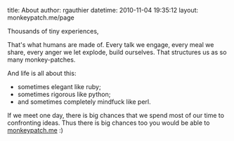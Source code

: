 title: About
author: rgauthier
datetime: 2010-11-04 19:35:12
layout: monkeypatch.me/page

Thousands of tiny experiences,

That's what humans are made of. Every talk we engage, every meal we share,
every anger we let explode, build ourselves. That structures us as so many
monkey-patches.

And life is all about this:

  - sometimes elegant like ruby;
  - sometimes rigorous like python;
  - and sometimes completely mindfuck like perl.

If we meet one day, there is big chances that we spend most of our time to
confronting ideas. Thus there is big chances too you would be able to
[monkeypatch.me](http://monkeypatch.me) :)

